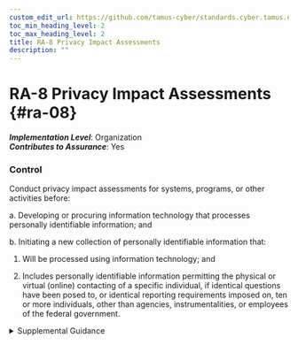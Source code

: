 ```yaml
---
custom_edit_url: https://github.com/tamus-cyber/standards.cyber.tamus.edu/tree/main/static/content/tamus.edu/TAMUS_profile.xml
toc_min_heading_level: 2
toc_max_heading_level: 2
title: RA-8 Privacy Impact Assessments
description: ""
---
```


# RA-8 Privacy Impact Assessments {#ra-08}

_**Implementation Level**_: Organization\
_**Contributes to Assurance**_: Yes

### Control

Conduct privacy impact assessments for systems, programs, or other activities before:

a. Developing or procuring information technology that processes personally identifiable information; and

b. Initiating a new collection of personally identifiable information that:

1. Will be processed using information technology; and

2. Includes personally identifiable information permitting the physical or virtual (online) contacting of a specific individual, if identical questions have been posed to, or identical reporting requirements imposed on, ten or more individuals, other than agencies, instrumentalities, or employees of the federal government.

<details>
  <summary>Supplemental Guidance</summary>

A privacy impact assessment is an analysis of how personally identifiable information is handled to ensure that handling conforms to applicable privacy requirements, determine the privacy risks associated with an information system or activity, and evaluate ways to mitigate privacy risks. A privacy impact assessment is both an analysis and a formal document that details the process and the outcome of the analysis.

</details>

